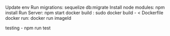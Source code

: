 Update env
Run migrations: sequelize db:migrate
Install node modules: npm install
Run Server: npm start
docker build :  sudo docker build - < Dockerfile
docker run: docker run imageId

testing - npm run test